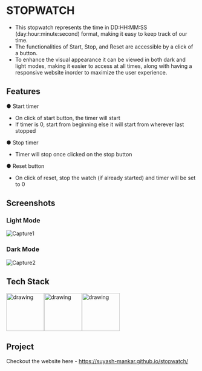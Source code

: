 # STOPWATCH

- This stopwatch represents the time in DD:HH:MM:SS (day:hour:minute:second) format, making it easy to keep track of our time.
- The functionalities of Start, Stop, and Reset are accessible by a click of a button.
- To enhance the visual appearance it can be viewed in both dark and light modes, making it easier to access at all times, along with having a responsive website inorder to maximize the user experience.

## Features

● Start timer

- On click of start button, the timer will start
- If timer is 0, start from beginning else it will start from wherever last stopped

● Stop timer

- Timer will stop once clicked on the stop button

● Reset button

- On click of reset, stop the watch (if already started) and timer will be set to 0

## Screenshots

### Light Mode

![Capture1](https://user-images.githubusercontent.com/84366054/201472777-4d32b42e-d8ad-4e39-97ec-2b1b031af3cb.PNG)

### Dark Mode

![Capture2](https://user-images.githubusercontent.com/84366054/201472803-fead3009-c611-4b20-bd7b-3c13fa717a74.PNG)

## Tech Stack

<div style = "display:flex">
<img src="https://cdn-icons-png.flaticon.com/512/1051/1051277.png" alt="drawing" width="100"/>
<img src="https://cdn-icons-png.flaticon.com/512/5968/5968242.png" alt="drawing" width="100"/>
<img src="https://cdn-icons-png.flaticon.com/512/5968/5968292.png" alt="drawing" width="100"/>
</div>

## Project

Checkout the website here - https://suyash-mankar.github.io/stopwatch/
